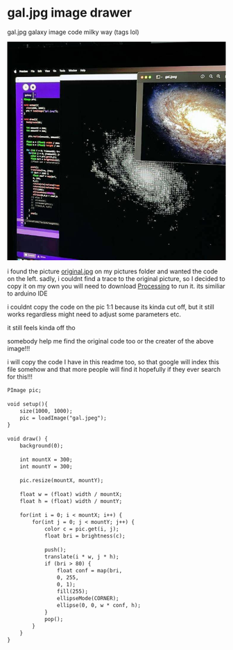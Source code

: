 # gal.jpg image drawer

gal.jpg galaxy image code milky way (tags lol)

![oriiginal image](original.jpeg)

i found the picture [original.jpg](https://raw.githubusercontent.com/yungztr/gal.jpg/main/original.jpeg) on my pictures folder and wanted the code on the left.
sadly, i couldnt find a trace to the original picture, so I decided to copy it on my own
you will need to download [Processing](https://processing.org/) to run it. its similiar to arduino IDE

i couldnt copy the code on the pic 1:1 because its kinda cut off, but it still works regardless
might need to adjust some parameters etc.

it still feels kinda off tho

somebody help me find the original code too or the creater of the above image!!!

i will copy the code I have in this readme too, so that google will index this file somehow and that more people will find it hopefully if they ever search for this!!!

```
PImage pic;

void setup(){
    size(1000, 1000);
    pic = loadImage("gal.jpeg");
}

void draw() {
    background(0);

    int mountX = 300;
    int mountY = 300;

    pic.resize(mountX, mountY);

    float w = (float) width / mountX;
    float h = (float) width / mountY;

    for(int i = 0; i < mountX; i++) {
        for(int j = 0; j < mountY; j++) {
            color c = pic.get(i, j);
            float bri = brightness(c);

            push();
            translate(i * w, j * h);
            if (bri > 80) {
                float conf = map(bri,
                0, 255,
                0, 1);
                fill(255);
                ellipseMode(CORNER);
                ellipse(0, 0, w * conf, h);
            }
            pop();
        }
    }
}
```
